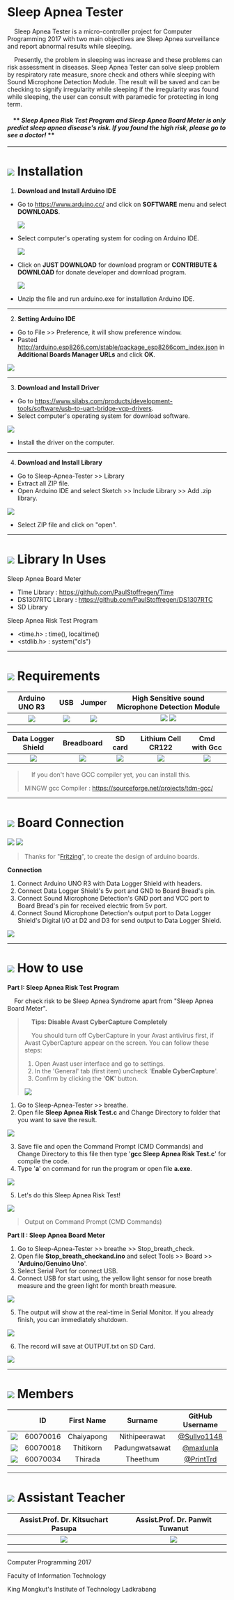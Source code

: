 # Sleep Apnea Tester
&nbsp;&nbsp;&nbsp;&nbsp;Sleep Apnea Tester is a micro-controller project for Computer Programming 2017 with two main objectives are Sleep Apnea surveillance and report abnormal results while sleeping.
  
&nbsp;&nbsp;&nbsp;&nbsp;Presently, the problem in sleeping was increase and these problems can risk assessment in diseases. Sleep Apnea Tester can solve sleep problem by respiratory rate measure, snore check and others while sleeping with Sound Microphone Detection Module. The result will be saved and can be checking to signify irregularity while sleeping if the irregularity was found while sleeping, the user can consult with paramedic for protecting in long term.

#### &nbsp;&nbsp;&nbsp;&nbsp;** ***Sleep Apnea Risk Test Program and Sleep Apnea Board Meter is only predict sleep apnea disease's risk. If you found the high risk, please go to see a doctor!*** **

---

# ![](/Self-evaluation/img/how_to_icon.png) Installation
1. **Download and Install Arduino IDE**
  - Go to https://www.arduino.cc/ and click on **SOFTWARE** menu and select **DOWNLOADS**.
  
    ![](/Self-evaluation/img/step_1_1.png)
  
  - Select computer's operating system for coding on Arduino IDE.
  
    ![](/Self-evaluation/img/step_1_2.png)
    
  - Click on **JUST DOWNLOAD** for download program or **CONTRIBUTE & DOWNLOAD** for donate developer and download program.
  
    ![](/Self-evaluation/img/step_1_3.png)
    
  - Unzip the file and run arduino.exe for installation Arduino IDE.

---

2. **Setting Arduino IDE**
  - Go to File >> Preference, it will show preference window.
  - Pasted http://arduino.esp8266.com/stable/package_esp8266com_index.json in **Additional Boards Manager URLs** and click **OK**.
  
  ![](/Self-evaluation/img/step_2_1.png)

---
  
3. **Download and Install Driver**
  - Go to https://www.silabs.com/products/development-tools/software/usb-to-uart-bridge-vcp-drivers.
  - Select computer's operating system for download software.
  
  ![](/Self-evaluation/img/step_3_1.png)

  - Install the driver on the computer.

---

4. **Download and Install Library**
  - Go to Sleep-Apnea-Tester >> Library
  - Extract all ZIP file.  
  - Open Arduino IDE and select Sketch >> Include Library >> Add .zip library.
  
  ![](/Self-evaluation/img/step_4_2.png)
  
  - Select ZIP file and click on "open".

---

# ![](/Self-evaluation/img/library.png) Library In Uses
  Sleep Apnea Board Meter
  - Time Library : https://github.com/PaulStoffregen/Time
  - DS1307RTC Library : https://github.com/PaulStoffregen/DS1307RTC
  - SD Library
  
  Sleep Apnea Risk Test Program
  - <time.h> : time(), localtime()
  - <stdlib.h> : system("cls")

---

# ![](/Self-evaluation/img/requirement_icon.png) Requirements
Arduino UNO R3 | USB | Jumper | High Sensitive sound Microphone Detection Module
:-: | :-: | :-: | :-:
![](/Self-evaluation/img/arduino.png) | ![](/Self-evaluation/img/usb.png) | ![](/Self-evaluation/img/jumper.png) | ![](/Self-evaluation/img/sound_module.png) ![](/Self-evaluation/img/sound_module.png)

Data Logger Shield | Breadboard | SD card  | Lithium Cell CR122 | Cmd with Gcc
:-: | :-: | :-: | :-: | :-:
![](/Self-evaluation/img/data_shield.png) | ![](/Self-evaluation/img/bread_board.png) | ![](/Self-evaluation/img/sd_card.png) | ![](/Self-evaluation/img/cell.png) | ![](/Self-evaluation/img/gcc.png)

>&nbsp;&nbsp;&nbsp;&nbsp;If you don't have GCC compiler yet, you can install this.
>
> MINGW gcc Compiler : https://sourceforge.net/projects/tdm-gcc/

---

# ![](/Self-evaluation/img/board_icon.png) Board Connection

![](/Self-evaluation/img/2arduino.jpg) ![](/Self-evaluation/img/Board.png)
> Thanks for "[Fritzing](http://fritzing.org/home/)", to create the design of arduino boards.

**Connection**
  1. Connect Arduino UNO R3 with Data Logger Shield with headers.
  2. Connect Data Logger Shield's 5v port and GND to Board Bread's pin.
  3. Connect Sound Microphone Detection's GND port and VCC port to Board Bread's pin for received electric from 5v port.
  4. Connect Sound Microphone Detection's output port to Data Logger Shield's Digital I/O at D2 and D3 for send output to Data Logger Shield.
  
![](/Self-evaluation/img/FinishBoard.jpg)

---

# ![](/Self-evaluation/img/step_icon.png) How to use

**Part I: Sleep Apnea Risk Test Program**

&nbsp;&nbsp;&nbsp;&nbsp;For check risk to be Sleep Apnea Syndrome apart from "Sleep Apnea Board Meter".

>&nbsp;&nbsp;&nbsp;&nbsp;**Tips: Disable Avast CyberCapture Completely**
>
>&nbsp;&nbsp;&nbsp;&nbsp;You should turn off CyberCapture in your Avast antivirus first, if Avast CyberCapture appear on the screen. You can follow these steps:
>    1. Open Avast user interface and go to settings.
>    2. In the 'General' tab (first item) uncheck '**Enable CyberCapture**'.
>    3. Confirm by clicking the '**OK**' button.
>
>![](/Self-evaluation/img/avast_setting.png)

1. Go to Sleep-Apnea-Tester >> breathe.
2. Open file **Sleep Apnea Risk Test.c** and Change Directory to folder that you want to save the result.

![](/Self-evaluation/img/selfedit.png)

3. Save file and open the Command Prompt (CMD Commands) and Change Directory to this file then type '**gcc Sleep Apnea Risk Test.c**' for compile the code. 
4. Type '**a**' on command for run the program or open file **a.exe**.

![](/Self-evaluation/img/compile.png)

5. Let's do this Sleep Apnea Risk Test!

![](/Self-evaluation/img/output.png)

>Output on Command Prompt (CMD Commands)

**Part II : Sleep Apnea Board Meter**
  1. Go to Sleep-Apnea-Tester >> breathe >> Stop_breath_check.
  2. Open file **Stop_breath_checkand.ino** and select Tools >> Board >> '**Arduino/Genuino Uno**'.
  3. Select Serial Port for connect USB.
  4. Connect USB for start using, the yellow light sensor for nose breath measure and the green light for month breath measure.
  
  ![](/Self-evaluation/img/Sound_sensors.png)
  
  5. The output will show at the real-time in Serial Monitor. If you already finish, you can immediately shutdown.
 
  ![](/Self-evaluation/img/SerialMonitor.jpg)
  
  6. The record will save at OUTPUT.txt on SD Card.

  ![](/Self-evaluation/img/SDcardOutput.jpg)
  
---

# ![](/Self-evaluation/img/rsz_team-icon.png) Members
&nbsp; | ID | First Name | Surname | GitHub Username |
:-: | :-: | :-: | :-: | :-:
![](/Self-evaluation/img/sun.jpg) | 60070016 | Chaiyapong | Nithipeerawat | [@Sullvo1148](https://github.com/Sullvo1148) |
![](/Self-evaluation/img/max.jpg) | 60070018 | Thitikorn | Padungwatsawat | [@maxlunla](https://github.com/maxlunla) |
![](/Self-evaluation/img/print.jpg) | 60070034 | Thirada | Theethum | [@PrintTrd](https://github.com/PrintTrd) |

---

# ![](/Self-evaluation/img/assis_icon.png) Assistant Teacher
Assist.Prof. Dr. Kitsuchart Pasupa | Assist.Prof. Dr. Panwit Tuwanut
|:-:|:-:|
|![](/Self-evaluation/img/eacher_kritsuchart.jpg) | ![](/Self-evaluation/img/teacher_panwit.jpg)|

---

Computer Programming 2017

Faculty of Information Technology

King Mongkut's Institute of Technology Ladkrabang
